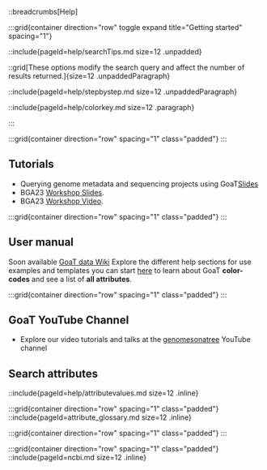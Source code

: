 ::breadcrumbs[Help]

:::grid{container direction="row" toggle expand title="Getting started" spacing="1"}

::include{pageId=help/searchTips.md size=12 .unpadded}

::grid[These options modify the search query and affect the number of results returned.]{size=12 .unpaddedParagraph}

::include{pageId=help/stepbystep.md size=12 .unpaddedParagraph}

::include{pageId=help/colorkey.md size=12 .paragraph}

:::

:::grid{container direction="row" spacing="1" class="padded"}
:::

## Tutorials

- Querying genome metadata and sequencing projects using GoaT[Slides](https://docs.google.com/presentation/d/1S4deT4LbYH1KesFjVVfTQUPCKxLFDqyNf2w47PdxRjE/edit#slide=id.g2c55f560361_0_2244)
- BGA23 [Workshop Slides](https://bga23.org/goat/).
- BGA23 [Workshop Video](https://www.youtube.com/watch?v=n-Jghkfi5fQ&list=PLF7zaQmc39cLJHpw7LyDIKPcP7vrM4tig&index=18&t=4s).

:::grid{container direction="row" spacing="1" class="padded"}
:::

## User manual

Soon available [GoaT data Wiki](https://github.com/genomehubs/goat-data/wiki)
Explore the different help sections for use examples and templates
you can start [here](https://goat.genomehubs.org/help) to learn about GoaT **color-codes** and see a list of **all attributes**.

:::grid{container direction="row" spacing="1" class="padded"}
:::

## GoaT YouTube Channel
- Explore our video tutorials and talks at the [genomesonatree](https://www.youtube.com/@genomesonatree) YouTube channel

<!-- ## GoaT Reports

GoaT reports from search results can be edited following three main steps:

- [1] click on the report
- [2] use the edit (pencil) icon to change attributes and values
- [3] click on the update icon to implement the changes

- Practice using this [example report from landing page](https://goat.genomehubs.org/report?report=xInY&x=assembly_level%3Dchromosome&y=assembly_span&rank=species&includeEstimates=true&excludeAncestral%5B0%5D=assembly_span&excludeMissing%5B0%5D=assembly_span&caption=Contribution%20of%20chromosome-level%20assemblies%20to%20the%20total%20of%20species%20with%20available%20assemblies%20on%20INSDC&taxonomy=ncbi&result=taxon) or choose a report to practice [here](https://goat.genomehubs.org).

:::grid{container direction="row" spacing="1" class="padded"}
::: -->

## Search attributes
::include{pageId=help/attributevalues.md size=12 .inline}

:::grid{container direction="row" spacing="1" class="padded"}
::include{pageId=attribute_glossary.md size=12 .inline}

:::grid{container direction="row" spacing="1" class="padded"}
:::

:::grid{container direction="row" spacing="1" class="padded"}
::include{pageId=ncbi.md size=12 .inline}
